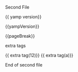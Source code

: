 Second File

{{ yamp version}}

{{yampVersion}}

{{pageBreak}}

extra tags

{{ extra tag(12)}}
{{ extra tag(a)}}

End of second file

